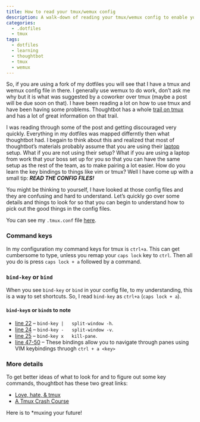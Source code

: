 ```yaml
---
title: How to read your tmux/wemux config
description: A walk-down of reading your tmux/wemux config to enable you to quickly learn
categories:
  - .dotfiles
  - tmux
tags:
  - dotfiles
  - learning
  - thoughtbot
  - tmux
  - wemux
---
```

So, if you are using a fork of my dotfiles you will see that I have a tmux and wemux config file in there. I generally use wemux to do work, don&#8217;t ask me why but it is what was suggested by a coworker over tmux (maybe a post will be due soon on that). I have been reading a lot on how to use tmux and have been having some problems. Thoughtbot has a whole [trail on tmux](https://upcase.com/tmux) and has a lot of great information on that trail.

I was reading through some of the post and getting discouraged very quickly. Everything in my dotfiles was mapped differntly then what thoughtbot had. I begain to think about this and realized that most of thoughtbot&#8217;s materials probably assume that you are using their [laptop](https://github.com/thoughtbot/laptop) setup. What if you are not using their setup? What if you are using a laptop from work that your boss set up for you so that you can have the same setup as the rest of the team, as to make pairing a lot easier. How do you learn the key bindings to things like vim or tmux? Well I have come up with a small tip: ***READ THE CONFIG FILES!***

You might be thinking to yourself, I have looked at those config files and they are confusing and hard to understand. Let&#8217;s quickly go over some details and things to look for so that you can begin to understand how to pick out the good things in the config files.

You can see my `.tmux.conf` file [here](https://github.com/benniemosher/dotfiles/blob/master/tmux.conf).

### Command keys

In my configuration my command keys for tmux is `ctrl+a`. This can get cumbersome to type, unless you remap your `caps lock` key to `ctrl`. Then all you do is press `caps lock + a` followed by a command.

### `bind-key` or `bind`

When you see `bind-key` or `bind` in your config file, to my understanding, this is a way to set shortcuts. So, I read `bind-key` as `ctrl+a` (`caps lock + a`).

#### `bind-key`s or `bind`s to note

  * [line 22](https://github.com/benniemosher/dotfiles/blob/master/tmux.conf#L22) &#8211; `bind-key |   split-window -h`.
  * [line 24](https://github.com/benniemosher/dotfiles/blob/master/tmux.conf#L24) &#8211; `bind-key -   split-window -v`.
  * [line 25](https://github.com/benniemosher/dotfiles/blob/master/tmux.conf#L25) &#8211; `bind-key x   kill-pane`.
  * [line 47-50](https://github.com/benniemosher/dotfiles/blob/master/tmux.conf#L47-50) &#8211; These bindings allow you to navigate through panes using VIM keybindings thruogh `ctrl + a <key>`

### More details

To get better ideas of what to look for and to figure out some key commands, thoughtbot has these two great links:

  * [Love, hate, & tmux](http://robots.thoughtbot.com/post/2166174647/love-hate-tmux)
  * [A Tmux Crash Course](http://robots.thoughtbot.com/post/2641409235/a-tmux-crash-course)

Here is to *muxing your future!
